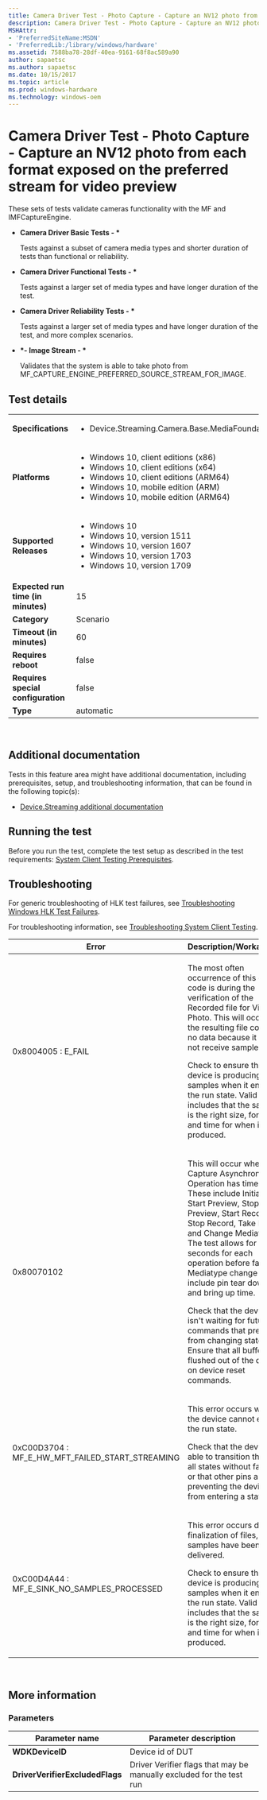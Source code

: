 ```yaml
---
title: Camera Driver Test - Photo Capture - Capture an NV12 photo from each format exposed on the preferred stream for video preview
description: Camera Driver Test - Photo Capture - Capture an NV12 photo from each format exposed on the preferred stream for video preview
MSHAttr:
- 'PreferredSiteName:MSDN'
- 'PreferredLib:/library/windows/hardware'
ms.assetid: 7588ba78-28df-40ea-9161-68f8ac589a90
author: sapaetsc
ms.author: sapaetsc
ms.date: 10/15/2017
ms.topic: article
ms.prod: windows-hardware
ms.technology: windows-oem
---
```


# <span id="p_hlk_test.72fb23b9-f3c6-4884-b28f-109aa34a170f"></span>Camera Driver Test - Photo Capture - Capture an NV12 photo from each format exposed on the preferred stream for video preview


These sets of tests validate cameras functionality with the MF and IMFCaptureEngine.

-   **Camera Driver Basic Tests - \***

    Tests against a subset of camera media types and shorter duration of tests than functional or reliability.

-   **Camera Driver Functional Tests - \***

    Tests against a larger set of media types and have longer duration of the test.

-   **Camera Driver Reliability Tests - \***

    Tests against a larger set of media types and have longer duration of the test, and more complex scenarios.

-   **\*- Image Stream - \***

    Validates that the system is able to take photo from MF\_CAPTURE\_ENGINE\_PREFERRED\_SOURCE\_STREAM\_FOR\_IMAGE.

## Test details
|||
|---|---|
| **Specifications**  | <ul><li>Device.Streaming.Camera.Base.MediaFoundation</li></ul> |  
| **Platforms**   | <ul><li>Windows 10, client editions (x86)</li><li>Windows 10, client editions (x64)</li><li>Windows 10, client editions (ARM64)</li><li>Windows 10, mobile edition (ARM)</li><li>Windows 10, mobile edition (ARM64)</li></ul> |
| **Supported Releases** | <ul><li>Windows 10</li><li>Windows 10, version 1511</li><li>Windows 10, version 1607</li><li>Windows 10, version 1703</li><li>Windows 10, version 1709</li></ul> |
|**Expected run time (in minutes)**| 15 |
|**Category**| Scenario |
|**Timeout (in minutes)**| 60 |
|**Requires reboot**| false |
|**Requires special configuration**| false |
|**Type**| automatic |

 

## <span id="Additional_documentation"></span><span id="additional_documentation"></span><span id="ADDITIONAL_DOCUMENTATION"></span>Additional documentation


Tests in this feature area might have additional documentation, including prerequisites, setup, and troubleshooting information, that can be found in the following topic(s):

-   [Device.Streaming additional documentation](device-streaming-additional-documentation.md)

## <span id="Running_the_test"></span><span id="running_the_test"></span><span id="RUNNING_THE_TEST"></span>Running the test


Before you run the test, complete the test setup as described in the test requirements: [System Client Testing Prerequisites](system-client-testing-prerequisites.md).

## <span id="Troubleshooting"></span><span id="troubleshooting"></span><span id="TROUBLESHOOTING"></span>Troubleshooting


For generic troubleshooting of HLK test failures, see [Troubleshooting Windows HLK Test Failures](..\user\troubleshooting-windows-hlk-test-failures.md).

For troubleshooting information, see [Troubleshooting System Client Testing](troubleshooting-system-client-testing.md).

<table>
<colgroup>
<col width="50%" />
<col width="50%" />
</colgroup>
<thead>
<tr class="header">
<th>Error</th>
<th>Description/Workaround</th>
</tr>
</thead>
<tbody>
<tr class="odd">
<td><p>0x8004005 : E_FAIL</p></td>
<td><p>The most often occurrence of this error code is during the verification of the Recorded file for Video or Photo. This will occur if the resulting file contains no data because it did not receive samples.</p>
<p>Check to ensure the device is producing valid samples when it enters the run state. Valid includes that the sample is the right size, format, and time for when it was produced.</p></td>
</tr>
<tr class="even">
<td><p>0x80070102</p></td>
<td><p>This will occur when a Capture Asynchronous Operation has timed out. These include Initialize, Start Preview, Stop Preview, Start Record, Stop Record, Take Photo, and Change Mediatype. The test allows for 9-10 seconds for each operation before failing. Mediatype change can include pin tear down and bring up time.</p>
<p>Check that the device isn't waiting for future commands that prevent it from changing state. Ensure that all buffers are flushed out of the device on device reset commands.</p></td>
</tr>
<tr class="odd">
<td><p>0xC00D3704 : MF_E_HW_MFT_FAILED_START_STREAMING</p></td>
<td><p>This error occurs when the device cannot enter the run state.</p>
<p>Check that the device is able to transition through all states without failure, or that other pins aren't preventing the device from entering a state.</p></td>
</tr>
<tr class="even">
<td><p>0xC00D4A44 : MF_E_SINK_NO_SAMPLES_PROCESSED</p></td>
<td><p>This error occurs during finalization of files, if no samples have been delivered.</p>
<p>Check to ensure the device is producing valid samples when it enters the run state. Valid includes that the sample is the right size, format, and time for when it was produced.</p></td>
</tr>
</tbody>
</table>

 

## <span id="More_information"></span><span id="more_information"></span><span id="MORE_INFORMATION"></span>More information


### <span id="Parameters"></span><span id="parameters"></span><span id="PARAMETERS"></span>Parameters

| Parameter name                  | Parameter description                                                |
|---------------------------------|----------------------------------------------------------------------|
| **WDKDeviceID**                 | Device id of DUT                                                     |
| **DriverVerifierExcludedFlags** | Driver Verifier flags that may be manually excluded for the test run |

 

 

 






